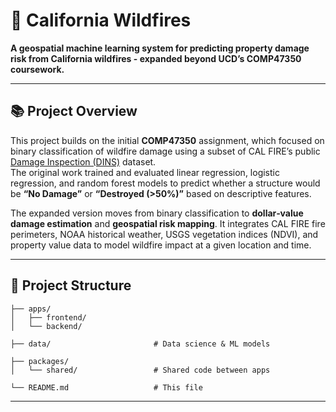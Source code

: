 # 🌲 California Wildfires

**A geospatial machine learning system for predicting property damage risk from California wildfires - expanded beyond UCD’s COMP47350 coursework.**

---

## 📚 Project Overview
This project builds on the initial **COMP47350** assignment, which focused on binary classification of wildfire damage using a subset of CAL FIRE’s public [Damage Inspection (DINS)](https://data.ca.gov/dataset/cal-fire-damage-inspection-dins-data) dataset.  
The original work trained and evaluated linear regression, logistic regression, and random forest models to predict whether a structure would be **“No Damage”** or **“Destroyed (>50%)”** based on descriptive features.

The expanded version moves from binary classification to **dollar‑value damage estimation** and **geospatial risk mapping**. It integrates CAL FIRE fire perimeters, NOAA historical weather, USGS vegetation indices (NDVI), and property value data to model wildfire impact at a given location and time.

---

## 📁 Project Structure

```
├── apps/
│   ├── frontend/               
│   └── backend/                

├── data/                       # Data science & ML models

├── packages/
│   └── shared/                 # Shared code between apps

└── README.md                   # This file
```

---
